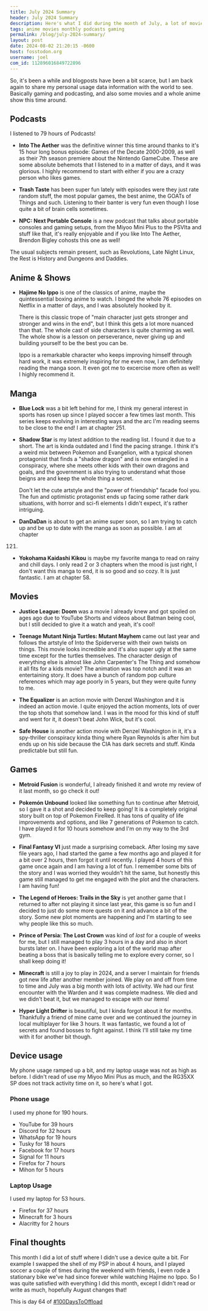 ```yaml
---
title: July 2024 Summary
header: July 2024 Summary
description: Here's what I did during the month of July, a lot of movies, games and anime episodes
tags: anime movies monthly podcasts gaming
permalink: /blog/july-2024-summary/
layout: post
date: 2024-08-02 21:20:15 -0600
host: fosstodon.org
username: joel
com_id: 112896016849722896
---
```


So, it's been a while and blogposts have been a bit scarce, but I am back
again to share my personal usage data information with the world to see.
Basically gaming and podcasting, and also some movies and a whole anime show this time around.

## Podcasts

I listened to 79 hours of Podcasts!

- **Into The Aether** was the definitive winner this time around thanks to
it's 15 hour long bonus episode: Games of the Decate 2000-2009, as well as
their 7th season premiere about the Nintendo GameCube. These are some
absolute behemots that I listened to in a matter of days, and it was
glorious. I highly recommend to start with either if you are a crazy person
who likes games.

- **Trash Taste** has been super fun lately with episodes were they just
rate random stuff, the most popular games, the best anime, the GOATs of
Things and such. Listening to their banter is very fun even though I lose
quite a bit of brain cells sometimes.

- **NPC: Next Portable Console** is a new podcast that talks about portable
consoles and gaming setups, from the Miyoo Mini Plus to the PSVIta and
stuff like that, it's really enjoyable and if you like Into The Aether,
Brendon Bigley cohosts this one as well!

The usual subjects remain present, such as Revolutions, Late Night Linux,
the Rest is History and Dungeons and Daddies.

## Anime & Shows

- **Hajime No Ippo** is one of the classics of anime, maybe the
quintessential boxing anime to watch. I binged the whole 76 episodes on
Netflix in a matter of days, and I was absolutely hooked by it.

    There is this classic trope of "main character just gets stronger and
stronger and wins in the end", but I think this gets a lot more nuanced
than that. The whole cast of side characters is quite charming as well. The
whole show is a lesson on perseverance, never giving up and building
yourself to be the best you can be.

    Ippo is a remarkable character who keeps improving himself through hard
work, it was extremely inspiring for me even now, I am definitely reading
the manga soon. It even got me to excercise more often as well! I highly
recommend it.

## Manga

- **Blue Lock** was a bit left behind for me, I think my general interest
in sports has rosen up since I played soccer a few times last month. This
series keeps evolving in interesting ways and the arc I'm reading seems to
be close to the end! I am at chapter 251.

- **Shadow Star** is my latest addition to the reading list. I found it due to a short. The art is kinda outdated and I find the pacing strange. I think it's a weird mix between Pokemon and Evangelion, with a typical shonen protagonist that finds a "shadow dragon" and is now entangled in a conspiracy, where she meets other kids with their own dragons and goals, and the government is also trying to understand what those beigns are and keep the whole thing a secret.

    Don't let the cute artstyle and the "power of friendship" facade fool you. The fun and optimistic protagonist ends up facing some rather dark situations, with horror and sci-fi elements I didn't expect, it's rather intriguing.

- **DanDaDan** is about to get an anime super soon, so I am trying to catch
up and be up to date with the manga as soon as possible. I am at chapter
121.

- **Yokohama Kaidashi Kikou** is maybe my favorite manga to read on rainy
and chill days. I only read 2 or 3 chapters when the mood is just right, I
don't want this manga to end, it is so good and so cozy. It is just
fantastic. I am at chapter 58.

## Movies

- **Justice League: Doom** was a movie I already knew and got spoiled on
ages ago due to YouTube Shorts and videos about Batman being cool, but I
still decided to give it a watch and yeah, it's cool!

- **Teenage Mutant Ninja Turtles: Mutant Mayhem** came out last year and
follows the artstyle of Into the Spiderverse with their own twists on
things. This movie looks incredible and it's also super ugly at the same
time except for the turtles themselves. The character design of everything
else is almost like John Carpenter's The Thing and somehow it all fits for
a kids movie? The animation was top notch and it was an entertaining story.
It does have a bunch of random pop culture references which may age poorly
in 5 years, but they were quite funny to me.

- **The Equalizer** is an action movie with Denzel Washington and it is
indeed an action movie. I quite enjoyed the action moments, lots of over
the top shots that somehow land. I was in the mood for this kind of stuff
and went for it, it doesn't beat John Wick, but it's cool.

- **Safe House** is another action movie with Denzel Washington in it, it's
a spy-thriller conspiracy kinda thing where Ryan Reynolds is after him but
ends up on his side because the CIA has dark secrets and stuff. Kinda
predictable but still fun.

## Games

- **Metroid Fusion** is wonderful, I already finished it and wrote my
review of it last month, so go check it out!
- **Pokemón Unbound** looked like something fun to continue after Metroid,
so I gave it a shot and decided to keep going! It is a completely original
story built on top of Pokemon FireRed. It has tons of quality of life
improvements and options, and like 7 generations of Pokemon to catch. I
have played it for 10 hours somehow and I'm on my way to the 3rd gym.
- **Final Fantasy VI** just made a surprising comeback. After losing my
save file years ago, I had started the game a few months ago and played it
for a bit over 2 hours, then forgot it until recently. I played 4 hours of
this game once again and I am having a lot of fun. I remember some bits of
the story and I was worried they wouldn't hit the same, but honestly this
game still managed to get me engaged with the plot and the characters. I am
having fun!
- **The Legend of Heroes: Trails in the Sky** is yet another game that I returned to after not playing it since last year, this game is so fun and I decided to just do some more quests on it and advance a bit of the story. Some new plot moments are happening and I'm starting to see why people like this so much.

- **Prince of Persia: The Lost Crown** was kind of _lost_ for a couple of
weeks for me, but I still managed to play 3 hours in a day and also in
short bursts later on. I have been exploring a lot of the world map after
beating a boss that is basically telling me to explore every corner, so I
shall keep doing it!
- **Minecraft** is still a joy to play in 2024, and a server I maintain for
friends got new life after another member joined. We play on and off from
time to time and July was a big month with lots of activity. We had our
first encounter with the Warden and it was complete madness. We died and we
didn't beat it, but we managed to escape with our items!
- **Hyper Light Drifter** is beautiful, but I kinda forgot about it for
months. Thankfully a friend of mine came over and we continued the journey
in local multiplayer for like 3 hours. It was fantastic, we found a lot of
secrets and found bosses to fight against. I think I'll still take my time
with it for another bit though.

## Device usage

My phone usage ramped up a bit, and my laptop usage was not as high as before. I didn't read of use my Miyoo Mini Plus as much, and the RG35XX SP does not track activity time on it, so here's what I got.

### Phone usage

I used my phone for 190 hours.

- YouTube for 39 hours
- Discord for 32 hours
- WhatsApp for 19 hours
- Tusky for 18 hours
- Facebook for 17 hours
- Signal for 11 hours
- Firefox for 7 hours
- Mihon for 5 hours

### Laptop Usage

I used my laptop for 53 hours.

- Firefox for 37 hours
- Minecraft for 3 hours
- Alacritty for 2 hours

## Final thoughts

This month I did a lot of stuff where I didn't use a device quite a bit. For example I swapped the shell of my PSP in about 4 hours, and I played soccer a couple of times during the weekend with friends, I even rode a stationary bike we've had since forever while watching Hajime no Ippo. So I was quite satisfied with everything I did this month, except I didn't read or write as much, hopefully August changes that!

This is day 64 of [#100DaysToOffload](https://100daystooffload.com)
